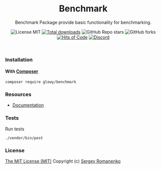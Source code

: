 <h1 align="center">Benchmark</h1>
<p align="center">
Benchmark Package provide basic functionality for benchmarking.
</p>

<p align="center">
<img src="https://img.shields.io/badge/license-MIT-blue.svg?label=License" alt="License MIT"> <a href="https://packagist.org/packages/glowy/benchmark"><img src="https://poser.pugx.org/glowy/benchmark/downloads" alt="Total downloads"></a> <img alt="GitHub Repo stars" src="https://img.shields.io/github/stars/glowyphp/benchmark?label=Stars"> <img alt="GitHub forks" src="https://img.shields.io/github/forks/glowyphp/benchmark?label=Forks"> <a href="https://hitsofcode.com"><img alt="Hits of Code" src="https://hitsofcode.com/github/glowyphp/benchmark?branch=4.x"></a> <a href="https://discord.gg/ewQkqgfBAc"><img src="https://img.shields.io/discord/423097982498635778.svg?logo=discord&label=Discord%20Chat" alt="Discord"></a>
</p>

<br>

### Installation

#### With [Composer](https://getcomposer.org)

```
composer require glowy/benchmark
```

### Resources
* [Documentation](https://awilum.github.io/glowyphp/benchmark)

### Tests

Run tests

```
./vendor/bin/pest
```

### License
[The MIT License (MIT)](https://github.com/glowyphp/benchmark/blob/master/LICENSE)
Copyright (c) [Sergey Romanenko](https://github.com/Awilum)
